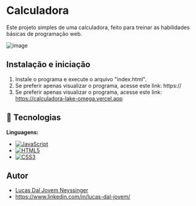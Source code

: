 # Calculadora

Este projeto simples de uma calculadora, feito para treinar as habilidades básicas de programação web.

![image](https://github.com/user-attachments/assets/69b554b7-34d4-4a1f-8970-7b075b1c3ca4)


## Instalação e iniciação

1. Instale o programa e execute o arquivo "index.html".
2. Se preferir apenas visualizar o programa, acesse este link: https://
2. Se preferir apenas visualizar o programa, acesse este link: https://calculadora-lake-omega.vercel.app
## 🔧 Tecnologias

**Linguagens:**
  - [![JavaScript](https://img.shields.io/badge/JavaScript-F7DF1E?style=for-the-badge&logo=javascript&logoColor=black)](https://developer.mozilla.org/en-US/docs/Web/JavaScript)  
  - [![HTML5](https://img.shields.io/badge/HTML5-E34F26?style=for-the-badge&logo=html5&logoColor=white)](https://developer.mozilla.org/en-US/docs/Web/HTML)  
  - [![CSS3](https://img.shields.io/badge/CSS3-1572B6?style=for-the-badge&logo=css3&logoColor=white)](https://developer.mozilla.org/en-US/docs/Web/CSS)

## Autor
- [Lucas Dal Jovem Neyssinger](https://github.com/lucasdaljovem)
- https://www.linkedin.com/in/lucas-dal-jovem/

